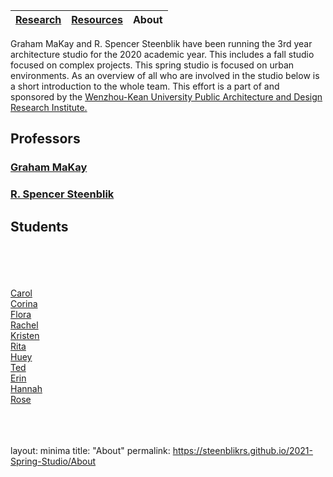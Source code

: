 **[Research](https://steenblikrs.github.io/2021-Spring-Studio/Research)**| **[Resources](https://steenblikrs.github.io/2021-Spring-Studio/Resources)**| About
---- | ---- | ----

Graham MaKay and R. Spencer Steenblik have been running the 3rd year architecture studio for the 2020 academic year. This includes a fall studio focused on complex projects. This spring studio is focused on urban environments. As an overview of all who are involved in the studio below is a short introduction to the whole team. This effort is a part of and sponsored by the [Wenzhou-Kean University Public Architecture and Design Research Institute.](https://steenblikrs.github.io/2021-Spring-Studio/PADRI/index)

## Professors

### [Graham MaKay](https://misfitsarchitecture.com/)

### [R. Spencer Steenblik](https://steenblikrs.github.io/2021-Spring-Studio/Steenblik)

## Students

<br/><br/><br/><br/>
[Carol](https://steenblikrs.github.io/2021-Spring-Studio/students/Carol/index)
<br/>
[Corina]()
<br/>
[Flora]()
<br/>
[Rachel](https://steenblikrs.github.io/2021-Spring-Studio/students/Rachel/index)
<br/>
[Kristen](https://steenblikrs.github.io/2021-Spring-Studio/students/Kristen/index)
<br/>
[Rita]()
<br/>
[Huey](https://steenblikrs.github.io/2021-Spring-Studio/students/Huey/Huey.md)
<br/>
[Ted]()
<br/>
[Erin]()
<br/>
[Hannah](https://steenblikrs.github.io/2021-Spring-Studio/students/Hannah/Hannah.md)
<br/>
[Rose](https://steenblikrs.github.io/2021-Spring-Studio/students/Rose/index)
<br/>
<br/>
<br/>
<br/>

layout: minima
title: "About"
permalink: https://steenblikrs.github.io/2021-Spring-Studio/About
